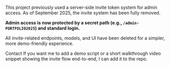 
This project previously used a server-side invite token system for admin access. As of September 2025, the invite system has been fully removed.

**Admin access is now protected by a secret path (e.g., `/admin-PORTFOLIO2025`) and standard login.**

All invite-related endpoints, models, and UI have been deleted for a simpler, more demo-friendly experience.

Contact
If you want me to add a demo script or a short walkthrough video snippet showing the invite flow end-to-end, I can add it to the repo.